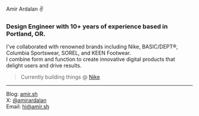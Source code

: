 Amir Ardalan ✌️

### Design Engineer with 10+ years of experience based in Portland, OR.  
I've collaborated with renowned brands including Nike, BASIC/DEPT®, Columbia Sportswear, SOREL, and KEEN Footwear.  
I combine form and function to create innovative digital products that delight users and drive results.  

> Currently building things @ [Nike](https://lebronjamesinnovationcenter.nike.com/)  

----

Blog: [amir.sh](https://amir.sh)  
X: [@amirardalan](https://x.com/amirardalan)  
Email: hi@amir.sh

<!---
amirardalan/amirardalan is a ✨ special ✨ repository because its `README.md` (this file) appears on your GitHub profile.
You can click the Preview link to take a look at your changes.
--->

